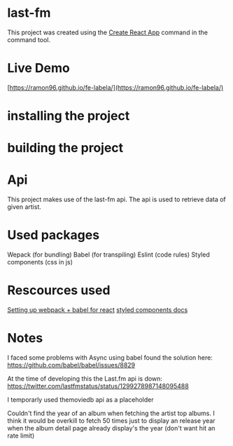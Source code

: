 # last-fm 

This project was created using the [Create React App](https://github.com/facebook/create-react-app) command in the command tool.

# Live Demo
[https://ramon96.github.io/fe-labela/](https://ramon96.github.io/fe-labela/)

# installing the project

# building the project

# Api
This project makes use of the last-fm api.
The api is used to retrieve data of given artist.

# Used packages
Wepack (for bundling)
Babel (for transpiling)
Eslint (code rules)
Styled components (css in js)

# Rescources used
[Setting up webpack + babel for react](https://www.valentinog.com/blog/babel/)
[styled components docs](https://styled-components.com/docs/api)


# Notes
I faced some problems with Async using babel
found the solution here:
https://github.com/babel/babel/issues/8829

At the time of developing this the Last.fm api is down:
https://twitter.com/lastfmstatus/status/1299278987148095488

I temporarly used themoviedb api as a placeholder

Couldn't find the year of an album when fetching the artist top albums.
I think it would be overkill to fetch 50 times just to display an release year when the album detail page already display's the year
(don't want hit an rate limit)
